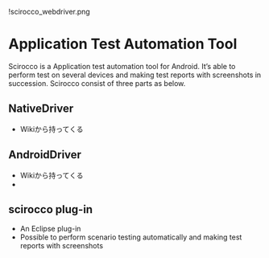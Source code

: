 !scirocco_webdriver.png
 
# Application Test Automation Tool
 
Scirocco is a Application test automation tool for Android. It’s able to
perform test on several devices and making test reports with screenshots
in succession. Scirocco consist of three parts as below.
 
## NativeDriver
 
* Wikiから持ってくる
 
## AndroidDriver
 
* Wikiから持ってくる
* 
 
## scirocco plug-in
 
* An Eclipse plug-in
* Possible to perform scenario testing automatically and making test
reports with screenshots
